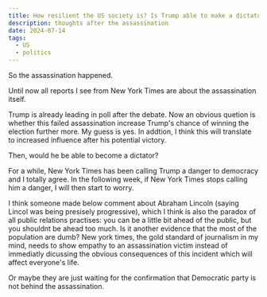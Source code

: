 ```yaml
---
title: How resilient the US society is? Is Trump able to make a dictatorship?
description: thoughts after the assassination
date: 2024-07-14
tags:
  - US
  - politics
---
```

So the assassination happened.

Until now all reports I see from New York Times are about the assassination itself. 

Trump is already leading in poll after the debate. Now an obvious quetion is whether this failed assassination increase Trump's chance of winning the election further more. My guess is yes. In addtion, I think this will translate to increased influence after his potential victory.

Then, would he be able to become a dictator?

For a while, New York Times has been calling Trump a danger to democracy and I totally agree. In the following week, if New York Times stops calling him a danger, I will then start to worry.

I think someone made below comment about Abraham Lincoln (saying Lincol was being presisely progressive), which I think is also the paradox of all public relations practises: you can be a little bit ahead of the public, but you shouldnt be ahead too much. Is it another evidence that the most of the population are dumb? New york times, the gold standard of journalism in my mind, needs to show empathy to an assassination victim instead of immediatly dicussing the obvious consequences of this incident which will affect everyone's life. 

Or maybe they are just waiting for the confirmation that Democratic party is not behind the assassination.
